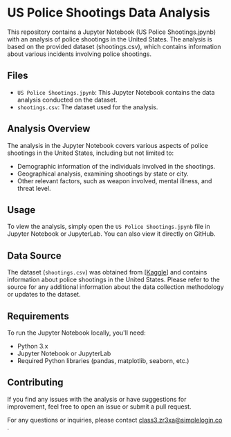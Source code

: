 # US Police Shootings Data Analysis

This repository contains a Jupyter Notebook (US Police Shootings.jpynb) with an analysis of police shootings in the United States. The analysis is based on the provided dataset (shootings.csv), which contains information about various incidents involving police shootings.

## Files

- `US Police Shootings.jpynb`: This Jupyter Notebook contains the data analysis conducted on the dataset.
- `shootings.csv`: The dataset used for the analysis.

## Analysis Overview

The analysis in the Jupyter Notebook covers various aspects of police shootings in the United States, including but not limited to:

- Demographic information of the individuals involved in the shootings.
- Geographical analysis, examining shootings by state or city.
- Other relevant factors, such as weapon involved, mental illness, and threat level.

## Usage

To view the analysis, simply open the `US Police Shootings.jpynb` file in Jupyter Notebook or JupyterLab. You can also view it directly on GitHub.

## Data Source

The dataset (`shootings.csv`) was obtained from [[Kaggle](https://www.kaggle.com/datasets/ahsen1330/us-police-shootings)] and contains information about police shootings in the United States. Please refer to the source for any additional information about the data collection methodology or updates to the dataset.

## Requirements

To run the Jupyter Notebook locally, you'll need:

- Python 3.x
- Jupyter Notebook or JupyterLab
- Required Python libraries (pandas, matplotlib, seaborn, etc.)

## Contributing

If you find any issues with the analysis or have suggestions for improvement, feel free to open an issue or submit a pull request.


For any questions or inquiries, please contact class3.zr3xa@simplelogin.co
.

